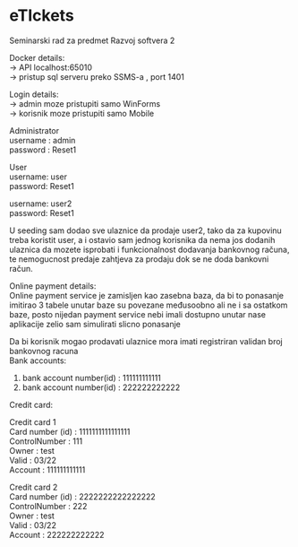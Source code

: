 # eTIckets

Seminarski rad za predmet Razvoj softvera 2

Docker details:  
-> API localhost:65010  
-> pristup sql serveru preko SSMS-a , port 1401


Login details:  
-> admin moze pristupiti samo WinForms  
-> korisnik moze pristupiti samo Mobile  

Administrator  
username : admin  
password : Reset1  

User  
username: user  
password: Reset1  

username: user2  
password: Reset1  

U seeding sam dodao sve ulaznice da prodaje user2, tako da za kupovinu treba koristit user, a i ostavio sam jednog korisnika da nema jos dodanih ulaznica da mozete isprobati i funkcionalnost dodavanja bankovnog računa, te nemogucnost predaje zahtjeva za prodaju dok se ne doda bankovni račun.

Online payment details:  
Online payment service je zamisljen kao zasebna baza, da bi to ponasanje imitirao 3 tabele unutar baze su povezane međusoobno ali ne i sa ostatkom baze, posto nijedan payment service nebi imali dostupno unutar nase aplikacije zelio sam simulirati slicno ponasanje


Da bi korisnik mogao prodavati ulaznice mora imati registriran validan broj bankovnog racuna  
Bank accounts:  
1. bank account number(id) : 111111111111  
2. bank account number(id) : 222222222222  

Credit card:  

Credit card 1  
Card number (id) : 1111111111111111  
ControlNumber : 111  
Owner : test  
Valid : 03/22  
Account : 111111111111  

Credit card 2  
Card number (id) : 2222222222222222  
ControlNumber : 222  
Owner : test  
Valid : 03/22  
Account : 222222222222  
